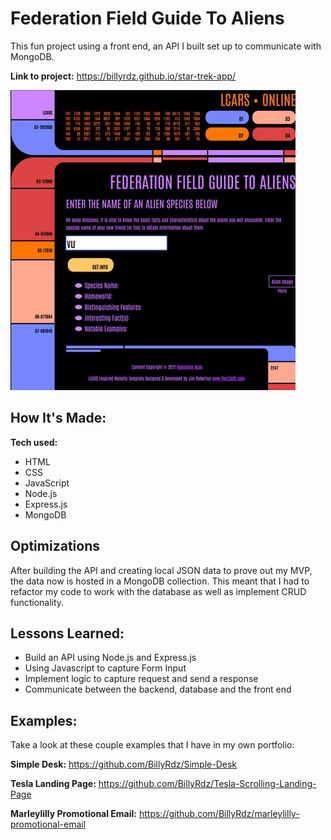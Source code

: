 # Federation Field Guide To Aliens

This fun project using a front end, an API I built set up to communicate with MongoDB.

**Link to project:** https://billyrdz.github.io/star-trek-app/

![alt tag](https://github.com/BillyRdz/star-trek-app/blob/main/star-trek-app.gif)

## How It's Made:

**Tech used:**

- HTML
- CSS
- JavaScript
- Node.js
- Express.js
- MongoDB

## Optimizations

After building the API and creating local JSON data to prove out my MVP, the data now is hosted in a MongoDB collection.
This meant that I had to refactor my code to work with the database as well as implement CRUD functionality.

## Lessons Learned:

- Build an API using Node.js and Express.js
- Using Javascript to capture Form Input
- Implement logic to capture request and send a response
- Communicate between the backend, database and the front end

## Examples:

Take a look at these couple examples that I have in my own portfolio:

**Simple Desk:** https://github.com/BillyRdz/Simple-Desk

**Tesla Landing Page:** https://github.com/BillyRdz/Tesla-Scrolling-Landing-Page

**Marleylilly Promotional Email:** https://github.com/BillyRdz/marleylilly-promotional-email
